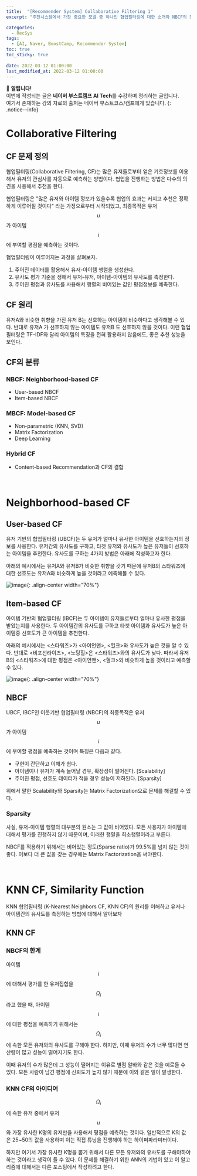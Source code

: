 ```yaml
---
title:  "[Recommender System] Collaborative Filtering 1"
excerpt: "추천시스템에서 가장 중요한 모델 중 하나인 협업필터링에 대한 소개와 NBCF의 정의와 원리"

categories:
  - RecSys
tags:
  - [AI, Naver, BoostCamp, Recommender System]
toc: true
toc_sticky: true
 
date: 2022-03-12 01:00:00
last_modified_at: 2022-03-12 01:00:00
---
```

📌 **알립니다!**<br>
이번에 작성되는 글은 **네이버 부스트캠프 AI Tech**를 수강하며 정리하는 글입니다.<br>
여기서 존재하는 강의 자료의 출처는 네이버 부스트코스/캠프에게 있습니다.
{: .notice--info}

# Collaborative Filtering

## CF 문제 정의

협업필터링(Collaborative Filtering, CF)는 많은 유저들로부터 얻은 기호정보를 이용해서 유저의 관심사를 자동으로 예측하는 방법이다. 협업을 진행하는 방법은 다수의 의견을 사용해서 추천을 한다. 

협업필터링은 "많은 유저와 아이템 정보가 있을수록 협업의 효과는 커지고 추천은 정확하게 이루어질 것이다" 라는 가정으로부터 시작되었고, 최종목적은 유저 $$u$$가 아이템 $$i$$에 부여할 평점을 예측하는 것이다.

협업필터링이 이루어지는 과정을 살펴보자.

1. 주어진 데이터를 활용해서 유저-아이템 행렬을 생성한다.
2. 유사도 평가 기준을 정해서 유저-유저, 아이템-아이템의 유사도를 측정한다.
3. 주어진 평점과 유사도를 사용해서 행렬의 비어있는 값인 평점정보를 예측한다.

## CF 원리

유저A와 비슷한 취향을 가진 유저 B는 선호하는 아이템이 비슷하다고 생각해볼 수 있다. 반대로 유저A 가 선호하지 않는 아이템도 유저B 도 선호하지 않을 것이다. 이런 협업필터링은 TF-IDF와 달리 아이템의 특징을 전혀 활용하지 않음에도, 좋은 추천 성능을 보인다.

## CF의 분류

### NBCF: Neighborhood-based CF
- User-based NBCF
- Item-based NBCF

### MBCF: Model-based CF
- Non-parametric (KNN, SVD)
- Matrix Factorization
- Deep Learning

### Hybrid CF
- Content-based Recommendation과 CF의 결합

<br/>

# Neighborhood-based CF

## User-based CF

유저 기반의 협업필터링 (UBCF)는 두 유저가 얼마나 유사한 아이템을 선호하는지의 정보를 사용한다. 유저간의 유사도를 구하고, 타겟 유저와 유사도가 높은 유저들이 선호하는 아이템을 추천한다. 유사도를 구하는 4가지 방법은 아래에 작성하고자 한다.

아래의 예시에서는 유저A와 유저B가 비슷한 취향을 갖기 때문에 유저B의 스타워즈에 대한 선호도는 유저A와 비슷하게 높을 것이라고 예측해볼 수 있다.

![image](https://user-images.githubusercontent.com/91870042/158013811-0a94588e-b2b4-45a5-a2fe-f5aef0f5c40d.png){: .align-center width="70%"}

## Item-based CF

아이템 기반의 협업필터링 (IBCF)는 두 아이템이 유저들로부터 얼마나 유사한 평점을 받았는지를 사용한다. 두 아이템간의 유사도를 구하고 타겟 아이템과 유사도가 높은 아이템중 선호도가 큰 아이템을 추천한다.

아래의 예시에서는 <스타워즈>가 <아이언맨>, <헐크>와 유사도가 높은 것을 알 수 있다. 반대로 <비포선라이즈>, <노팅힐>은 <스타워즈>와의 유사도가 낮다. 따라서 유저B의 <스타워즈>에 대한 평점은 <아이언맨>, <헐크>와 비슷하게 높을 것이라고 예측할 수 있다.

![image](https://user-images.githubusercontent.com/91870042/158014038-07d5914d-0fa5-4979-9170-491354f58686.png){: .align-center width="70%"}

## NBCF

UBCF, IBCF인 이웃기반 협업필터링 (NBCF)의 최종목적은 유저 $$u$$가 아이템 $$i$$에 부여할 평점을 예측하는 것이며 특징은 다음과 같다.

- 구현이 간단하고 이해가 쉽다.
- 아이템이나 유저가 계속 늘어날 경우, 확장성이 떨어진다. [Scalability]
- 주어진 평점, 선호도 데이터가 적을 경우 성능이 저하된다. [Sparsity]

위에서 말한 Scalability와 Sparsity는 Matrix Factorization으로 문제를 해결할 수 있다.

### Sparsity

사실, 유저-아이템 행렬의 대부분의 원소는 그 값이 비어있다. 모든 사용자가 아이템에 대해서 평가를 진행하지 않기 때문이며, 이러한 행렬을 희소행렬이라고 부른다.

NBCF를 적용하기 위해서는 비어있는 정도(Sparse ratio)가 99.5%를 넘지 않는 것이 좋다. 이보다 더 큰 값을 갖는 경우에는 Matrix Factorization을 써야한다.

<br/>

# KNN CF, Similarity Function

KNN 협업필터링 (K-Nearest Neighbors CF, KNN CF)의 원리를 이해하고 유저나 아이템간의 유사도를 측정하는 방법에 대해서 알아보자

## KNN CF

### NBCF의 한계

아이템 $$i$$에 대해서 평가를 한 유저집합을 $$\Omega_i$$라고 했을 때, 아이템 $$i$$에 대한 평점을 예측하기 위해서는 $$\Omega_i$$에 속한 모든 유저와의 유사도를 구해야 한다. 하지만, 이때 유저의 수가 너무 많다면 연산량이 많고 성능이 떨어지기도 한다.

이때 유저의 수가 많은데 그 성능이 떨어지는 이유로 별점 알바와 같은 것을 예로들 수 있다. 모든 사람이 남긴 평점에 신뢰도가 높지 않기 때문에 이와 같은 일이 발생한다.

### KNN CF의 아이디어

$$\Omega_i$$에 속한 유저 중에서 유저 $$u$$와 가장 유사한 K명의 유저만을 사용해서 평점을 예측하는 것이다. 일반적으로 K의 값은 25~50의 값을 사용하며 이는 직접 튜닝을 진행해야 하는 하이퍼파라미터이다.

하지만 여기서 가장 유사한 K명을 뽑기 위해서 다른 모든 유저와의 유사도를 구해야하야 하는 것이라고 생각이 들 수 있다. 이 문제를 해결하기 위한 ANN의 기법이 있고 이 알고리즘에 대해서는 다른 포스팅에서 작성하려고 한다.

